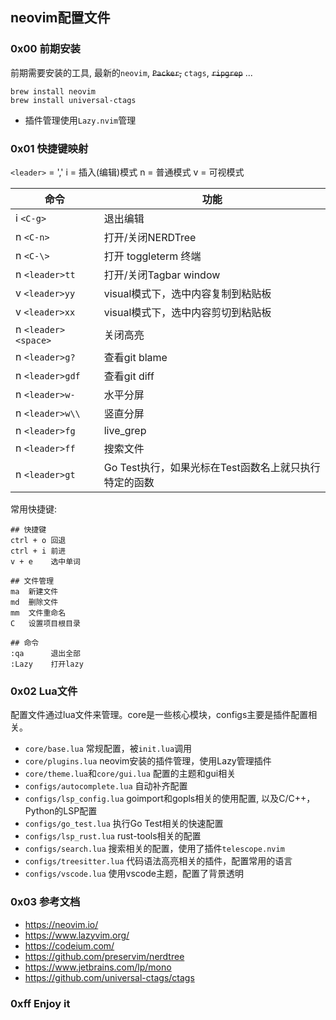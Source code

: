 ## neovim配置文件

### 0x00 前期安装
前期需要安装的工具, 最新的`neovim`, ~~`Packer`,~~ `ctags`, ~~`ripgrep`~~ ... 

```shell
brew install neovim
brew install universal-ctags
```

* 插件管理使用`Lazy.nvim`管理

### 0x01 快捷键映射
`<leader>` = ','
i = 插入(编辑)模式
n = 普通模式
v = 可视模式

| 命令       | 功能                 |
| ---------- | -------------------- |
| i `<C-g>`  | 退出编辑             |
| n `<C-n>`  | 打开/关闭NERDTree    |
| n `<C-\>`  | 打开 toggleterm 终端 |
| n `<leader>tt` | 打开/关闭Tagbar window |
| v `<leader>yy` | visual模式下，选中内容复制到粘贴板|
| v `<leader>xx` | visual模式下，选中内容剪切到粘贴板|
| n `<leader><space>` | 关闭高亮 |
| n `<leader>g?`  | 查看git blame |
| n `<leader>gdf` | 查看git diff  |
| n `<leader>w-`  | 水平分屏      | 
| n `<leader>w\\` | 竖直分屏      | 
| n `<leader>fg`       | live_grep    |
| n `<leader>ff`       | 搜索文件      | 
| n `<leader>gt`  | Go Test执行，如果光标在Test函数名上就只执行特定的函数 |

常用快捷键:

```
## 快捷键
ctrl + o 回退
ctrl + i 前进
v + e    选中单词

## 文件管理
ma  新建文件
md  删除文件
mm  文件重命名
C   设置项目根目录

## 命令
:qa      退出全部
:Lazy    打开lazy
```

### 0x02 Lua文件
配置文件通过lua文件来管理。core是一些核心模块，configs主要是插件配置相关。

* `core/base.lua` 常规配置，被`init.lua`调用
* `core/plugins.lua` neovim安装的插件管理，使用Lazy管理插件
* `core/theme.lua`和`core/gui.lua` 配置的主题和gui相关
* `configs/autocomplete.lua` 自动补齐配置
* `configs/lsp_config.lua` goimport和gopls相关的使用配置, 以及C/C++，Python的LSP配置
* `configs/go_test.lua` 执行Go Test相关的快速配置
* `configs/lsp_rust.lua` rust-tools相关的配置
* `configs/search.lua` 搜索相关的配置，使用了插件`telescope.nvim`
* `configs/treesitter.lua` 代码语法高亮相关的插件，配置常用的语言
* `configs/vscode.lua` 使用vscode主题，配置了背景透明

### 0x03 参考文档

* https://neovim.io/
* https://www.lazyvim.org/
* https://codeium.com/
* https://github.com/preservim/nerdtree
* https://www.jetbrains.com/lp/mono
* https://github.com/universal-ctags/ctags

### 0xff Enjoy it

